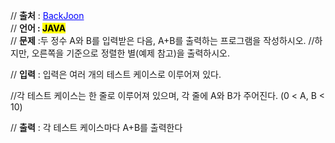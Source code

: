 // **출처** : <a href="https://www.acmicpc.net/problem/10951" style="color: blue; text-decoration: underline;">BackJoon</a><br>
// **언어 : <mark>JAVA**</mark><br>
// **문제** :두 정수 A와 B를 입력받은 다음, A+B를 출력하는 프로그램을 작성하시오.
//하지만, 오른쪽을 기준으로 정렬한 별(예제 참고)을 출력하시오.

// **입력** : 입력은 여러 개의 테스트 케이스로 이루어져 있다.

//각 테스트 케이스는 한 줄로 이루어져 있으며, 각 줄에 A와 B가 주어진다. (0 < A, B < 10)


// **출력** : 각 테스트 케이스마다 A+B를 출력한다

```
```
